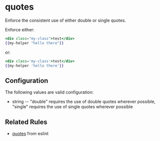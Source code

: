 # quotes

Enforce the consistent use of either double or single quotes.

Enforce either:

```hbs
<div class="my-class">test</div>
{{my-helper "hello there"}}
```

or:

```hbs
<div class='my-class'>test</div>
{{my-helper 'hello there'}}
```

## Configuration

The following values are valid configuration:

* string -- "double" requires the use of double quotes wherever possible, "single" requires the use of single quotes wherever possible

## Related Rules

* [quotes](https://eslint.org/docs/rules/quotes) from eslint
